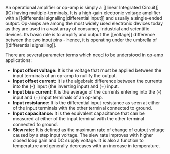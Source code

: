 An operational amplifier or op-amp is simply a [[linear Integrated Circuit]] (IC) having multiple-terminals. It is a high-gain electronic voltage amplifier with a [[differential signalling|differential input]] and usually a single-ended output. Op-amps are among the most widely used electronic devices today as they are used in a vast array of consumer, industrial and scientific devices. Its basic role is to amplify and output the [[voltage]] difference between the two input pins - hence, it is operating under the umbrella of [[differential signalling]].

There are several parameter terms which need to be understood in op-amp applications:
-   **Input offset voltage:** It is the voltage that must be applied between the input terminals of an op-amp to nullify the output.
-   **Input offset current:** It is the algebraic difference between the currents into the (-) input (the inverting input) and (+) input.
-   **Input bias current:** It is the average of the currents entering into the (-) input and (+) input terminals of an op-amp.
-   **Input resistance:** It is the differential input resistance as seen at either of the input terminals with the other terminal connected to ground.
-   **Input capacitance:** It is the equivalent capacitance that can be measured at either of the input terminal with the other terminal connected to ground.
-   **Slew rate:** It is defined as the maximum rate of change of output voltage caused by a step input voltage. The slew rate improves with higher closed loop gain and DC supply voltage. It is also a function to temperature and generally decreases with an increase in temperature.